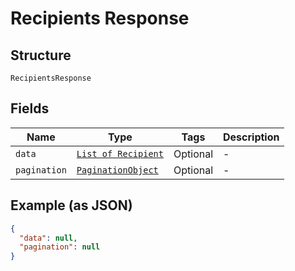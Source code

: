 
# Recipients Response

## Structure

`RecipientsResponse`

## Fields

| Name | Type | Tags | Description |
|  --- | --- | --- | --- |
| `data` | [`List of Recipient`](/doc/models/recipient.md) | Optional | - |
| `pagination` | [`PaginationObject`](/doc/models/pagination-object.md) | Optional | - |

## Example (as JSON)

```json
{
  "data": null,
  "pagination": null
}
```

